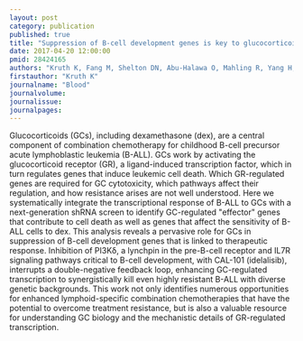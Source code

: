 ```yaml
---
layout: post
category: publication
published: true
title: "Suppression of B-cell development genes is key to glucocorticoid efficacy in treatment of acute lymphoblastic leukemia."
date: 2017-04-20 12:00:00
pmid: 28424165
authors: "Kruth K, Fang M, Shelton DN, Abu-Halawa O, Mahling R, Yang H, Weissman JS, Loh ML, Müschen M, Tasian SK, Bassik MC, Kampmann M, Pufall MA"
firstauthor: "Kruth K"
journalname: "Blood"
journalvolume: 
journalissue: 
journalpages: 
---
```


Glucocorticoids (GCs), including dexamethasone (dex), are a central component of combination chemotherapy for childhood B-cell precursor acute lymphoblastic leukemia (B-ALL). GCs work by activating the glucocorticoid receptor (GR), a ligand-induced transcription factor, which in turn regulates genes that induce leukemic cell death. Which GR-regulated genes are required for GC cytotoxicity, which pathways affect their regulation, and how resistance arises are not well understood. Here we systematically integrate the transcriptional response of B-ALL to GCs with a next-generation shRNA screen to identify GC-regulated &quot;effector&quot; genes that contribute to cell death as well as genes that affect the sensitivity of B-ALL cells to dex. This analysis reveals a pervasive role for GCs in suppression of B-cell development genes that is linked to therapeutic response. Inhibition of PI3Kδ, a lynchpin in the pre-B-cell receptor and IL7R signaling pathways critical to B-cell development, with CAL-101 (idelalisib), interrupts a double-negative feedback loop, enhancing GC-regulated transcription to synergistically kill even highly resistant B-ALL with diverse genetic backgrounds. This work not only identifies numerous opportunities for enhanced lymphoid-specific combination chemotherapies that have the potential to overcome treatment resistance, but is also a valuable resource for understanding GC biology and the mechanistic details of GR-regulated transcription.

